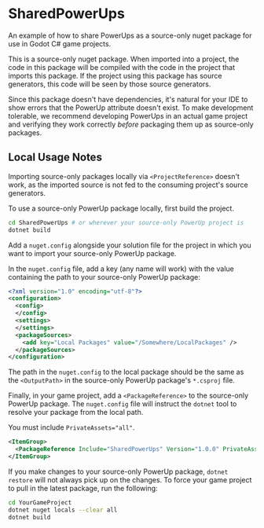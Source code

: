 # SharedPowerUps

An example of how to share PowerUps as a source-only nuget package for use in Godot C# game projects.

This is a source-only nuget package. When imported into a project, the code in this package will be compiled with the code in the project that imports this package. If the project using this package has source generators, this code will be seen by those source generators.

Since this package doesn't have dependencies, it's natural for your IDE to show errors that the PowerUp attribute doesn't exist. To make development tolerable, we recommend developing PowerUps in an actual game project and verifying they work correctly *before* packaging them up as source-only packages.

## Local Usage Notes

Importing source-only packages locally via `<ProjectReference>` doesn't work, as the imported source is not fed to the consuming project's source generators.

To use a source-only PowerUp package locally, first build the project.

```sh
cd SharedPowerUps # or wherever your source-only PowerUp project is
dotnet build
```

Add a `nuget.config` alongside your solution file for the project in which you want to import your source-only PowerUp package.

In the `nuget.config` file, add a key (any name will work) with the value containing the path to your source-only PowerUp package:

```xml
<?xml version="1.0" encoding="utf-8"?>
<configuration>
  <config>
  </config>
  <settings>
  </settings>
  <packageSources>
    <add key="Local Packages" value="/Somewhere/LocalPackages" />
  </packageSources>
</configuration>
```

The path in the `nuget.config` to the local package should be the same as the `<OutputPath>` in the source-only PowerUp package's `*.csproj` file.

Finally, in your game project, add a `<PackageReference>` to the source-only PowerUp package. The `nuget.config` file will instruct the `dotnet` tool to resolve your package from the local path.

You must include `PrivateAssets="all"`.

```xml
<ItemGroup>
  <PackageReference Include="SharedPowerUps" Version="1.0.0" PrivateAssets="all" />
</ItemGroup>
```

If you make changes to your source-only PowerUp package, `dotnet restore` will not always pick up on the changes. To force your game project to pull in the latest package, run the following:

```sh
cd YourGameProject
dotnet nuget locals --clear all
dotnet build
```

